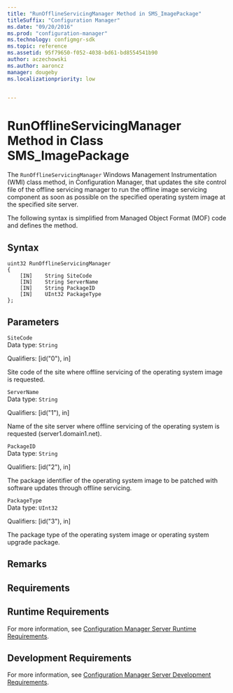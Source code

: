 ```yaml
---
title: "RunOfflineServicingManager Method in SMS_ImagePackage"
titleSuffix: "Configuration Manager"
ms.date: "09/20/2016"
ms.prod: "configuration-manager"
ms.technology: configmgr-sdk
ms.topic: reference
ms.assetid: 95f79650-f052-4038-bd61-bd8554541b90
author: aczechowski
ms.author: aaroncz
manager: dougebyms.localizationpriority: low


---
```

# RunOfflineServicingManager Method in Class SMS_ImagePackage
The `RunOfflineServicingManager` Windows Management Instrumentation (WMI) class method, in Configuration Manager, that updates the site control file of the offline servicing manager to run the offline image servicing component as soon as possible on the specified operating system image at the specified site server.  

 The following syntax is simplified from Managed Object Format (MOF) code and defines the method.  

## Syntax  

```  
uint32 RunOfflineServicingManager   
{  
    [IN]    String SiteCode  
    [IN]    String ServerName  
    [IN]    String PackageID  
    [IN]    UInt32 PackageType  
};  
```  

## Parameters  
 `SiteCode`  
 Data type: `String`  

 Qualifiers: [id("0"), in]  

 Site code of the site where offline servicing of the operating system image is requested.  

 `ServerName`  
 Data type: `String`  

 Qualifiers: [id("1"), in]  

 Name of the site server where offline servicing of the operating system is requested (server1.domain1.net).  

 `PackageID`  
 Data type: `String`  

 Qualifiers: [id("2"), in]  

 The package identifier of the operating system image to be patched with software updates through offline servicing.  

 `PackageType`  
 Data type: `UInt32`  

 Qualifiers: [id("3"), in]  

 The package type of the operating system image or operating system upgrade package.  

## Remarks  

## Requirements  

## Runtime Requirements  
 For more information, see [Configuration Manager Server Runtime Requirements](../../../develop/core/reqs/server-runtime-requirements.md).  

## Development Requirements  
 For more information, see [Configuration Manager Server Development Requirements](../../../develop/core/reqs/server-development-requirements.md).
